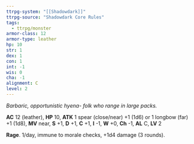 ```yaml
---
ttrpg-system: "[[Shadowdark]]"
ttrpg-source: "Shadowdark Core Rules"
tags:
  - ttrpg/monster
armor-class: 12
armor-type: leather
hp: 10
str: 1
dex: 1
con: 1
int: -1
wis: 0
cha: -1
alignment: C
level: 2
---
```


_Barbaric, opportunistic hyena- folk who range in large packs._

**AC** 12 (leather), **HP** 10, **ATK** 1 spear (close/near) +1 (1d6) or 1 longbow (far) +1 (1d8), **MV** near, **S** +1, **D** +1, **C** +1, **I** -1, **W** +0, **Ch** -1, **AL** C, **LV** 2

**Rage**. 1/day, immune to morale checks, +1d4 damage (3 rounds).

